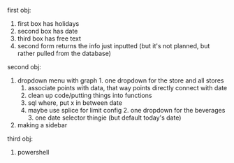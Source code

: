 first obj:
  1. first box has holidays
  2. second box has date
  3. third box has free text
  4. second form returns the info just inputted (but it's not planned, but rather pulled from the database)

second obj:
  1. dropdown menu with graph
    1. one dropdown for the store and all stores
      1. associate points with data, that way points directly connect with date
      2. clean up code/putting things into functions
      3. sql where, put x in between date
      4. maybe use splice for limit config
    2. one dropdown for the beverages
    3. one date selector thingie (but default today's date)
  2. making a sidebar 

third obj:
  1. powershell
